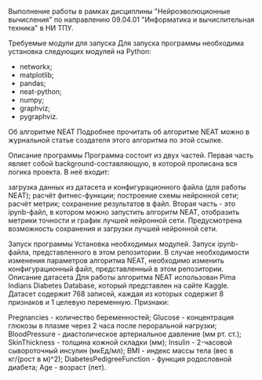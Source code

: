Выполнение работы в рамках дисциплины "Нейроэволюционные вычисления" по направлению 09.04.01 "Информатика и вычислительная техника" в НИ ТПУ.

Требуемые модули для запуска
Для запуска программы необходима установка следующих модулей на Python: 
* networkx; 
* matplotlib; 
* pandas;
* neat-python;
* numpy;
* graphviz;
* pygraphviz.

Об алгоритме NEAT
Подробнее прочитать об алгоритме NEAT можно в журнальной статье создателя этого алгоритма по этой ссылке.

Описание программы
Программа состоит из двух частей. Первая часть являет собой background-составляющую, в которой прописана вся логика проекта. В неё входит:

загрузка данных из датасета и конфигурационного файла (для работы NEAT);
расчёт фитнес-функции;
построение схемы нейронной сети;
расчёт метрик;
сохранение результатов в файл.
Вторая часть - это ipynb-файл, в котором можно запустить алгоритм NEAT, отобразить метрики точности и график лучшей нейронной сети. Предусмотрена возможность сохранения и загрузки лучшей нейронной сети.

Запуск программы
Установка необходимых модулей.
Запуск ipynb-файла, представленного в этом репозитории.
В случае необходимости изменения параметров алгоритма NEAT, необходимо изменить конфигурационный файл, представленный в этом репозитории.
Описание датасета
Для работы алгоритма NEAT использован Pima Indians Diabetes Database, который представлен на сайте Kaggle. Датасет содержит 768 записей, каждая из которых содержит 8 признаков и 1 целевую переменную. Признаки:

Pregnancies - количество беременностей;
Glucose - концентрация глюкозы в плазме через 2 часа после пероральной нагрузки;
BloodPressure - диастолическое артериальное давление (мм рт. ст.);
SkinThickness - толщина кожной складки (мм);
Insulin - 2-часовой сывороточный инсулин (мкЕд/мл);
BMI - индекс массы тела (вес в кг/(рост в м)^2);
DiabetesPedigreeFunction - функция родословной диабета;
Age - возраст (лет).
